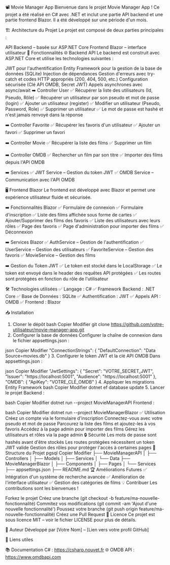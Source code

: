 📽️ Movie Manager App
Bienvenue dans le projet Movie Manager App ! Ce projet a été réalisé en C# avec .NET et inclut une partie API backend et une partie frontend Blazor. Il a été développé sur une période d'un mois.

🏗️ Architecture du Projet
Le projet est composé de deux parties principales :

API Backend – basée sur ASP.NET Core
Frontend Blazor – interface utilisateur
🚀 Fonctionnalités
🌐 Backend API
Le backend est construit avec ASP.NET Core et utilise les technologies suivantes :

JWT pour l'authentification
Entity Framework pour la gestion de la base de données (SQLite)
Injection de dépendances
Gestion d'erreurs avec try-catch et codes HTTP appropriés (200, 404, 500, etc.)
Configuration sécurisée (Clé API OMDB, Secret JWT)
Appels asynchrones avec async/await
➡️ Controller User
✅ Récupérer la liste des utilisateurs (Id, Pseudo, Rôle)
✅ Récupérer un utilisateur par son pseudo et mot de passe (login)
✅ Ajouter un utilisateur (register)
✅ Modifier un utilisateur (Pseudo, Password, Role)
✅ Supprimer un utilisateur
✅ Le mot de passe est hashé et n'est jamais renvoyé dans la réponse

➡️ Controller Favorite
✅ Récupérer les favoris d'un utilisateur
✅ Ajouter un favori
✅ Supprimer un favori

➡️ Controller Movie
✅ Récupérer la liste des films
✅ Supprimer un film

➡️ Controller OMDB
✅ Rechercher un film par son titre
✅ Importer des films depuis l'API OMDB

➡️ Services
✅ JWT Service – Gestion du token JWT
✅ OMDB Service – Communication avec l'API OMDB

🖥️ Frontend Blazor
Le frontend est développé avec Blazor et permet une expérience utilisateur fluide et sécurisée.

➡️ Fonctionnalités Blazor
✅ Formulaire de connexion
✅ Formulaire d'inscription
✅ Liste des films affichée sous forme de cartes
✅ Ajouter/Supprimer des films des favoris
✅ Liste des utilisateurs avec leurs rôles
✅ Page des favoris
✅ Page d'administration pour importer des films
✅ Déconnexion

➡️ Services Blazor
✅ AuthService – Gestion de l'authentification
✅ UserService – Gestion des utilisateurs
✅ FavoriteService – Gestion des favoris
✅ MovieService – Gestion des films

➡️ Gestion du Token JWT
✅ Le token est stocké dans le LocalStorage
✅ Le token est envoyé dans le header des requêtes API protégées
✅ Les routes sont protégées en fonction du rôle de l'utilisateur

🛠️ Technologies utilisées
✅ Langage : C#
✅ Framework Backend : .NET Core
✅ Base de Données : SQLite
✅ Authentification : JWT
✅ Appels API : OMDB
✅ Frontend : Blazor

📥 Installation
1. Cloner le dépôt
bash
Copier
Modifier
git clone https://github.com/votre-utilisateur/movie-manager-app.git
2. Configurer la base de données
Configurer la chaîne de connexion dans le fichier appsettings.json :

json
Copier
Modifier
"ConnectionStrings": {
  "DefaultConnection": "Data Source=movies.db"
}
3. Configurer le token JWT et la clé API OMDB
Dans appsettings.json :

json
Copier
Modifier
"JwtSettings": {
  "Secret": "VOTRE_SECRET_JWT",
  "Issuer": "https://localhost:5001",
  "Audience": "https://localhost:5001"
},
"OMDB": {
  "ApiKey": "VOTRE_CLÉ_OMDB"
}
4. Appliquer les migrations Entity Framework
bash
Copier
Modifier
dotnet ef database update
5. Lancer le projet
Backend :

bash
Copier
Modifier
dotnet run --project MovieManagerAPI
Frontend :

bash
Copier
Modifier
dotnet run --project MovieManagerBlazor
✅ Utilisation
Créez un compte via le formulaire d'inscription
Connectez-vous avec votre pseudo et mot de passe
Parcourez la liste des films et ajoutez-les à vos favoris
Accédez à la page admin pour importer des films
Gérez les utilisateurs et rôles via la page admin
🔒 Sécurité
Les mots de passe sont hashés avant d'être stockés
Les routes protégées nécessitent un token JWT valide
Gestion des rôles pour protéger l'accès à certaines pages
📂 Structure du Projet
pgsql
Copier
Modifier
├── MovieManagerAPI
│   ├── Controllers
│   ├── Models
│   ├── Services
│   └── Data
├── MovieManagerBlazor
│   ├── Components
│   ├── Pages
│   └── Services
├── appsettings.json
├── README.md
🏆 Améliorations Futures
✅ Intégration d'un système de recherche avancée
✅ Amélioration de l'interface utilisateur
✅ Gestion des catégories de films
💡 Contribuer
Les contributions sont les bienvenues !

Forkez le projet
Créez une branche (git checkout -b feature/ma-nouvelle-fonctionnalité)
Commitez vos modifications (git commit -am 'Ajout d'une nouvelle fonctionnalité')
Poussez votre branche (git push origin feature/ma-nouvelle-fonctionnalité)
Créez une Pull Request
🪪 Licence
Ce projet est sous licence MIT – voir le fichier LICENSE pour plus de détails.

🌟 Auteur
Développé par [Votre Nom] – [Lien vers votre profil GitHub]

🔗 Liens utiles

📚 Documentation C# : https://csharp.nouvet.fr
🌐 OMDB API : https://www.omdbapi.com

